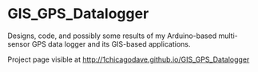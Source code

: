 GIS_GPS_Datalogger
==================

Designs, code, and possibly some results of my Arduino-based multi-sensor GPS data logger and its GIS-based applications.

Project page visible at http://1chicagodave.github.io/GIS_GPS_Datalogger
